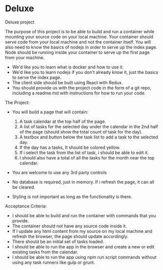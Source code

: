 # Deluxe
Deluxe project

The purpose of this project is to be able to build and run a container while mounting your source code on your local machine.
Your container should serve code from your local machine and not the container itself.  You will also need to know the basics of nodejs in order to serve up the index page. Node should be running inside your container to serve up the first page from your machine.

- We'd like you to learn what is docker and how to use it.
- We'd like you to learn nodejs if you don't already know it, just the basics to serve the index page.
- The client side should be built using React with Redux.
- You should provide us with the project code in the form of a git repo, including a readme.md with instructions for how to run your code.

The Project:

- You will build a page that will contain:
	1. A task calendar at the top half of the page.
	2. A list of tasks for the selected day under the calendar in the 2nd half of the page (should show the total count of task for the day).
	3. A textbox and button below the task list to add a task to the selected day.
	4. If the day has a tasks, It should be colored yellow.
	5. If i select the task from the list of task, i should be able to edit it.
	6. I should also have a total of all the tasks for the month near the top calendar.
	
- You are welcome to use any 3rd party controls
- No database is required, just in memory.  If i refresh the page, it can all be cleared.
- Styling is not important as long as the functionality is there.

Acceptance Criteria:

- I should be able to build and run the container with commands that you provide.
- The container should not have any source code inside it.
- If I update any html content from my source on my local machine and refresh the browser, the page should update accordingly.
- There should be an initial set of tasks loaded.
- I should be able to run the app in the browser and create a new or edit existing tasks from the calendar.
- I should be able to run the app using npm run script commands without using any task runners like gulp or grunt.
